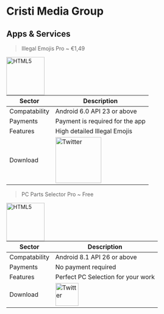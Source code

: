 # Cristi Media Group

## Apps & Services
> Illegal Emojis Pro  ~  €1,49
<img align="left" alt="HTML5" width="100px" src="https://user-images.githubusercontent.com/98966871/161399709-07c38d89-3a69-41af-a82e-61bf38e6db96.png" style="padding-right:10px;" />

| Sector | Description |
| --- | --- |
| Compatability | Android 6.0 API 23 or above |
| Payments | Payment is required for the app |
| Features | High detailed Illegal Emojis |
| Download | <a href="https://play.google.com/store/apps/details?id=com.cristiclub.illegalemojispro"><img align="left" width="120px" src="https://user-images.githubusercontent.com/98966871/161399832-249bfb95-ca7a-4aa9-ae33-59976e169338.png" alt="Twitter"/></a> |

> PC Parts Selector Pro  ~  Free
<img align="left" alt="HTML5" width="100px" src="https://user-images.githubusercontent.com/98966871/161400674-3cb767d8-6e84-4aab-8d74-93b422e52915.png" style="padding-right:10px;" />

| Sector | Description |
| --- | --- |
| Compatability | Android 8.1 API 26 or above |
| Payments | No payment required |
| Features | Perfect PC Selection for your work |
| Download | <a href="https://play.google.com/store/apps/details?id=com.acristyz.pcpartsselectorpro"><img align="left" width="60px" src="https://user-images.githubusercontent.com/98966871/161399832-249bfb95-ca7a-4aa9-ae33-59976e169338.png" alt="Twitter"/></a> |



